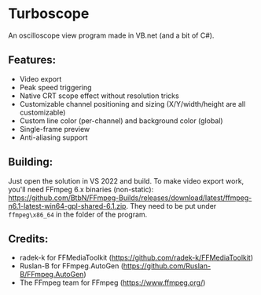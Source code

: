 # Turboscope
An oscilloscope view program made in VB.net (and a bit of C#).

## Features:
- Video export
- Peak speed triggering
- Native CRT scope effect without resolution tricks
- Customizable channel positioning and sizing (X/Y/width/height are all customizable)
- Custom line color (per-channel) and background color (global)
- Single-frame preview
- Anti-aliasing support

## Building:
Just open the solution in VS 2022 and build.
To make video export work, you'll need FFmpeg 6.x binaries (non-static): https://github.com/BtbN/FFmpeg-Builds/releases/download/latest/ffmpeg-n6.1-latest-win64-gpl-shared-6.1.zip.
They need to be put under `ffmpeg\x86_64` in the folder of the program.

## Credits:
- radek-k for FFMediaToolkit (https://github.com/radek-k/FFMediaToolkit)
- Ruslan-B for FFmpeg.AutoGen (https://github.com/Ruslan-B/FFmpeg.AutoGen)
- The FFmpeg team for FFmpeg (https://www.ffmpeg.org/)
